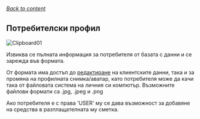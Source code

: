 ###### [Back to content](/README.md)

## Потребителски профил

![Clipboard01](https://github.com/yuchormanski/React-BMX-Project/assets/693307/62869e15-9d89-418d-8ba4-d9d10f1f524d)

Извиква се пълната информация за потребителя от базата с данни и се зарежда във формата.

От формата има достъп до [редактиране](/FrontEndReadMeFiles/ClientFiles/EditProfile.md) на клиентските данни, така и за промяна на профилната снимка/аватар, като потребителя може да качи така от файловата система на личния си компютър. Възможните файлови формати са .jpg, .jpeg и .png

Ако потребителя е с права 'USER' му се дава възможност за добавяне на средства в разплащателната му сметка.
